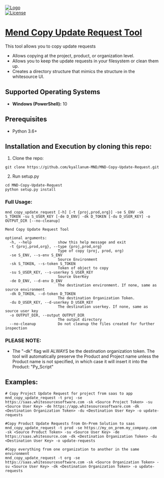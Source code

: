 [![Logo](https://whitesource-resources.s3.amazonaws.com/ws-sig-images/Whitesource_Logo_178x44.png)](https://www.whitesourcesoftware.com/)  
[![License](https://img.shields.io/badge/License-Apache%202.0-yellowgreen.svg)](https://opensource.org/licenses/Apache-2.0)

# [Mend Copy Update Request Tool](https://github.com/kyallanum-MND/MND-Copy-Update-Request)
This tool allows you to copy update requests
* Allows copying at the project, product, or organization level.
* Allows you to keep the update requests in your filesystem or clean them up.
* Creates a directory structure that mimics the structure in the whitesource UI.

## Supported Operating Systems
- **Windows (PowerShell):** 10

## Prerequisites
* Python 3.6+

## Installation and Execution by cloning this repo:
1. Clone the repo:
```shell
git clone https://github.com/kyallanum-MND/MND-Copy-Update-Request.git
```

2. Run setup.py
```shell
cd MND-Copy-Update-Request
python setup.py install
```

### Full Usage:
```shell
mnd_copy_update_request [-h] [-t {proj,prod,org}] -se S_ENV -sk S_TOKEN -su S_USER_KEY [-de D_ENV] -dk D_TOKEN [-du D_USER_KEY] -o OUTPUT_DIR [--no-cleanup]

Mend Copy Update Request Tool

optional arguments:
  -h, --help            show this help message and exit
  -t {proj,prod,org}, --type {proj,prod,org}
                        Type of copy (proj, prod, org)
  -se S_ENV, --s-env S_ENV
                        Source Environment
  -sk S_TOKEN, --s-token S_TOKEN
                        Token of object to copy
  -su S_USER_KEY, --s-userkey S_USER_KEY
                        Source UserKey
  -de D_ENV, --d-env D_ENV
                        The destination environment. If none, same as source environment
  -dk D_TOKEN, --d-token D_TOKEN
                        The destination Organization Token.
  -du D_USER_KEY, --d-userkey D_USER_KEY
                        The destination userkey. If none, same as source user key
  -o OUTPUT_DIR, --output OUTPUT_DIR
                        The output directory
  --no-cleanup          Do not cleanup the files created for further inspection
```

### PLEASE NOTE:
- The "-dk" flag will ALWAYS be the destination organization token. The tool will automatically preserve the Product and Project name unless the Product name is not specified, in which case it will insert it into the Product: "Py_Script"

## Examples:
```shell
# Copy Project Update Request for project from saas to app 
mnd_copy_update_request -t proj -se https://saas.whitesourcesoftware.com -sk <Source Project Token> -su <Source User Key> -de https://app.whitesourcesoftware.com -dk <Destination Organization Token> -du <Destination User Key> -o update-requests 

#Copy Product Update Requests from On-Prem Solution to saas
mnd_copy_update_request -t prod -se https://my_on_prem.my_company.com -sk <Source Product Token> -su <Source User Key> -de https://saas.whitesource.com -dk <Destination Organization Token> -du <Destination User Key> -o update-requests

#Copy everything from one organization to another in the same environment
mnd_copy_update_request -t org -se https://saas.whitesourcesoftware.com -sk <Source Organization Token> -su <Source User Key> -dk <Destination Organization Token> -o update-requests
```
